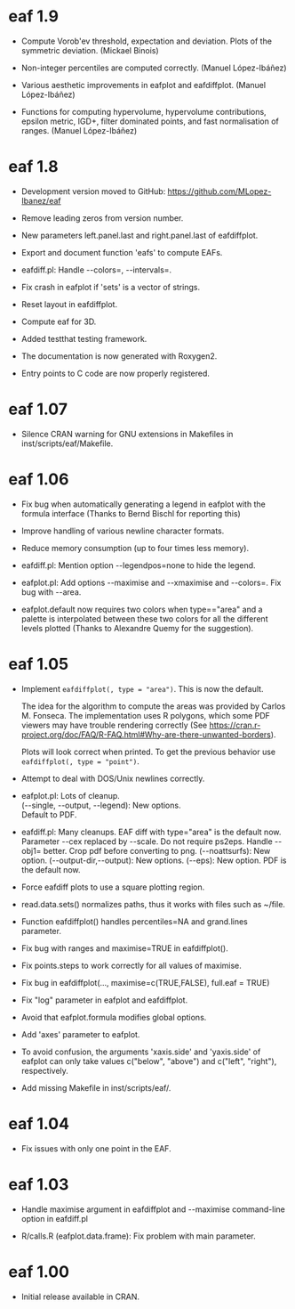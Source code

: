 # eaf 1.9 

* Compute Vorob'ev threshold, expectation and deviation. Plots of the symmetric
  deviation.
                                                              (Mickael Binois)
* Non-integer percentiles are computed correctly.
                                                         (Manuel López-Ibáñez)

* Various aesthetic improvements in eafplot and eafdiffplot.
                                                         (Manuel López-Ibáñez)

* Functions for computing hypervolume, hypervolume contributions, epsilon
  metric, IGD+, filter dominated points, and fast normalisation of ranges.
                                                         (Manuel López-Ibáñez)


# eaf 1.8

* Development version moved to GitHub: https://github.com/MLopez-Ibanez/eaf

* Remove leading zeros from version number.

* New parameters left.panel.last and right.panel.last of eafdiffplot.

* Export and document function 'eafs' to compute EAFs.

* eafdiff.pl: Handle --colors=, --intervals=.
 
* Fix crash in eafplot if 'sets' is a vector of strings.

* Reset layout in eafdiffplot.

* Compute eaf for 3D.

* Added testthat testing framework.

* The documentation is now generated with Roxygen2.

* Entry points to C code are now properly registered.


# eaf 1.07

* Silence CRAN warning for GNU extensions in Makefiles in
  inst/scripts/eaf/Makefile.


# eaf 1.06

* Fix bug when automatically generating a legend in eafplot with the
  formula interface (Thanks to Bernd Bischl for reporting this)

* Improve handling of various newline character formats.

* Reduce memory consumption (up to four times less memory).

* eafdiff.pl: Mention option --legendpos=none to hide the legend.

* eafplot.pl: Add options --maximise and --xmaximise and --colors=.
  Fix bug with --area.

* eafplot.default now requires two colors when type=="area" and a
  palette is interpolated between these two colors for all the
  different levels plotted (Thanks to Alexandre Quemy for the suggestion).


# eaf 1.05

 *  Implement `eafdiffplot(, type = "area")`. This is now the default.
 
    The idea for the algorithm to compute the areas was provided by Carlos M. Fonseca. The implementation uses R polygons, which some PDF viewers may have trouble rendering correctly (See https://cran.r-project.org/doc/FAQ/R-FAQ.html#Why-are-there-unwanted-borders).
    
    Plots will look correct when printed. To get the previous behavior use `eafdiffplot(, type = "point")`.
  
* Attempt to deal with DOS/Unix newlines correctly.

* eafplot.pl: Lots of cleanup.  
  (--single, --output, --legend): New options.  
  Default to PDF.

* eafdiff.pl: Many cleanups.
  EAF diff with type="area" is the default now.
  Parameter --cex replaced by --scale.
  Do not require ps2eps.
  Handle --obj1= better. Crop pdf before converting to png.
  (--noattsurfs): New option.
  (--output-dir,--output): New options.
  (--eps): New option. PDF is the default now.

* Force eafdiff plots to use a square plotting region.

* read.data.sets() normalizes paths, thus it works with files such as ~/file.

* Function eafdiffplot() handles percentiles=NA and grand.lines
  parameter.

* Fix bug with ranges and maximise=TRUE in eafdiffplot().

* Fix points.steps to work correctly for all values of maximise.

* Fix bug in  eafdiffplot(..., maximise=c(TRUE,FALSE), full.eaf = TRUE)

* Fix "log" parameter in eafplot and eafdiffplot.

* Avoid that eafplot.formula modifies global options.

* Add 'axes' parameter to eafplot.

* To avoid confusion, the arguments 'xaxis.side' and 'yaxis.side' of
  eafplot can only take values c("below", "above") and c("left",
  "right"), respectively.

* Add missing Makefile in inst/scripts/eaf/.

# eaf 1.04

* Fix issues with only one point in the EAF.

# eaf 1.03

* Handle maximise argument in eafdiffplot and --maximise command-line
  option in eafdiff.pl

* R/calls.R (eafplot.data.frame): Fix problem with main parameter.

# eaf 1.00 

* Initial release available in CRAN.
